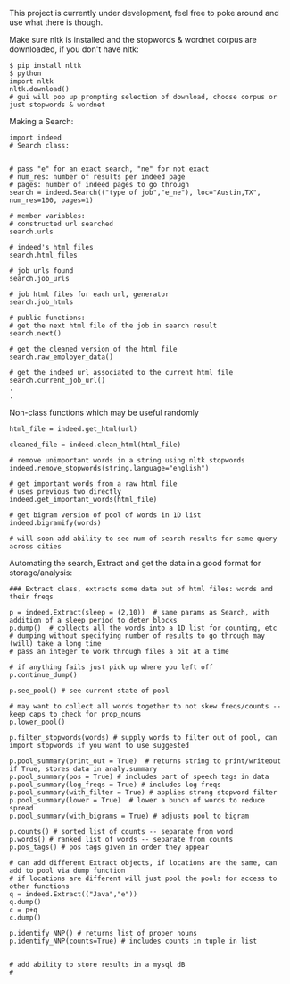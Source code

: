 This project is currently under development, feel free to poke around and use what there is though.





Make sure nltk is installed and the stopwords & wordnet corpus are downloaded, if you don't have nltk:

	$ pip install nltk
	$ python
	import nltk
	nltk.download()
	# gui will pop up prompting selection of download, choose corpus or just stopwords & wordnet




Making a Search:


	
	import indeed
	# Search class:
	
	
	# pass "e" for an exact search, "ne" for not exact
	# num_res: number of results per indeed page
	# pages: number of indeed pages to go through
	search = indeed.Search(("type of job","e_ne"), loc="Austin,TX", num_res=100, pages=1)
	
	# member variables: 
	# constructed url searched
	search.urls

	# indeed's html files
	search.html_files

	# job urls found
	search.job_urls

	# job html files for each url, generator
	search.job_htmls

	# public functions:
	# get the next html file of the job in search result
	search.next()

	# get the cleaned version of the html file
	search.raw_employer_data()

	# get the indeed url associated to the current html file
	search.current_job_url()
	.
	.
	 


Non-class functions which may be useful randomly



	html_file = indeed.get_html(url)
	
	cleaned_file = indeed.clean_html(html_file)
	
	# remove unimportant words in a string using nltk stopwords
	indeed.remove_stopwords(string,language="english")

	# get important words from a raw html file
	# uses previous two directly
	indeed.get_important_words(html_file)

	# get bigram version of pool of words in 1D list
	indeed.bigramify(words)

	# will soon add ability to see num of search results for same query across cities

Automating the search, Extract and get the data in a good format for storage/analysis:

	### Extract class, extracts some data out of html files: words and their freqs

	p = indeed.Extract(sleep = (2,10))  # same params as Search, with addition of a sleep period to deter blocks
	p.dump()  # collects all the words into a 1D list for counting, etc
	# dumping without specifying number of results to go through may (will) take a long time
	# pass an integer to work through files a bit at a time

	# if anything fails just pick up where you left off
	p.continue_dump()

	p.see_pool() # see current state of pool

	# may want to collect all words together to not skew freqs/counts -- keep caps to check for prop_nouns
	p.lower_pool()

	p.filter_stopwords(words) # supply words to filter out of pool, can import stopwords if you want to use suggested

	p.pool_summary(print_out = True)  # returns string to print/writeout if True, stores data in analy.summary
	p.pool_summary(pos = True) # includes part of speech tags in data
	p.pool_summary(log_freqs = True) # includes log freqs
	p.pool_summary(with_filter = True) # applies strong stopword filter
	p.pool_summary(lower = True)  # lower a bunch of words to reduce spread
	p.pool_summary(with_bigrams = True) # adjusts pool to bigram

	p.counts() # sorted list of counts -- separate from word 
	p.words() # ranked list of words -- separate from counts
	p.pos_tags() # pos tags given in order they appear

	# can add different Extract objects, if locations are the same, can add to pool via dump function
	# if locations are different will just pool the pools for access to other functions
	q = indeed.Extract(("Java","e"))
	q.dump()
	c = p+q
	c.dump()
	
	p.identify_NNP() # returns list of proper nouns
	p.identify_NNP(counts=True) # includes counts in tuple in list
 

	# add ability to store results in a mysql dB
	#
